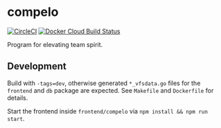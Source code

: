 # compelo

[![CircleCI](https://img.shields.io/circleci/build/github/florianehmke/compelo?style=flat-square)](https://circleci.com/gh/florianehmke/compelo) [![Docker Cloud Build Status](https://img.shields.io/docker/cloud/build/florianehmke/compelo?style=flat-square)](https://cloud.docker.com/repository/docker/florianehmke/compelo)

Program for elevating team spirit.

## Development

Build with `-tags=dev`, otherwise generated `*_vfsdata.go` files for the `frontend` and `db` package are expected.
See `Makefile` and `Dockerfile` for details.

Start the frontend inside `frontend/compelo` via `npm install && npm run start`.

